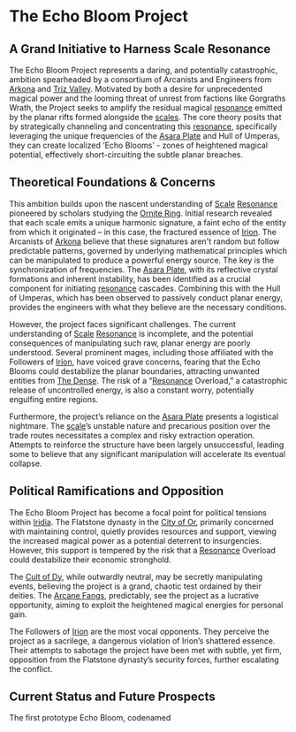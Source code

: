 # The Echo Bloom Project

## A Grand Initiative to Harness Scale Resonance

The Echo Bloom Project represents a daring, and potentially catastrophic, ambition spearheaded by a consortium of Arcanists and Engineers from [Arkona](/generated/city/arkona.md) and [Triz Valley](/geography/settlement/city/triz-valley.md). Motivated by both a desire for unprecedented magical power and the looming threat of unrest from factions like Gorgraths Wrath, the Project seeks to amplify the residual magical [resonance](/generated/resonance/resonance.md) emitted by the planar rifts formed alongside the [scales](/geography/landmark/scale.md). The core theory posits that by strategically channeling and concentrating this [resonance](/structure/mechanic/resonance.md), specifically leveraging the unique frequencies of the [Asara Plate](/geography/scale/asara-plate.md) and Hull of Umperas, they can create localized ‘Echo Blooms’ - zones of heightened magical potential, effectively short-circuiting the subtle planar breaches.

## Theoretical Foundations & Concerns

This ambition builds upon the nascent understanding of [Scale](/geography/landmark/scale.md) [Resonance](/generated/resonance/resonance.md) pioneered by scholars studying the [Ornite Ring](/geography/scale/ornite-ring.md). Initial research revealed that each scale emits a unique harmonic signature, a faint echo of the entity from which it originated – in this case, the fractured essence of [Irion](/being/deity/irion.md). The Arcanists of [Arkona](/generated/city/arkona.md) believe that these signatures aren't random but follow predictable patterns, governed by underlying mathematical principles which can be manipulated to produce a powerful energy source. The key is the synchronization of frequencies.  The [Asara Plate](/geography/scale/asara-plate.md), with its reflective crystal formations and inherent instability, has been identified as a crucial component for initiating [resonance](/structure/mechanic/resonance.md) cascades. Combining this with the Hull of Umperas, which has been observed to passively conduct planar energy, provides the engineers with what they believe are the necessary conditions.

However, the project faces significant challenges. The current understanding of [Scale](/geography/landmark/scale.md) [Resonance](/generated/resonance/resonance.md) is incomplete, and the potential consequences of manipulating such raw, planar energy are poorly understood. Several prominent mages, including those affiliated with the Followers of [Irion](/being/deity/irion.md), have voiced grave concerns, fearing that the Echo Blooms could destabilize the planar boundaries, attracting unwanted entities from [The Dense](/generated/the-dense/the-dense.md). The risk of a “[Resonance](/structure/mechanic/resonance.md) Overload,” a catastrophic release of uncontrolled energy, is also a constant worry, potentially engulfing entire regions.

Furthermore, the project’s reliance on the [Asara Plate](/geography/scale/asara-plate.md) presents a logistical nightmare. The [scale](/geography/landmark/scale.md)’s unstable nature and precarious position over the trade routes necessitates a complex and risky extraction operation. Attempts to reinforce the structure have been largely unsuccessful, leading some to believe that any significant manipulation will accelerate its eventual collapse.

## Political Ramifications and Opposition

The Echo Bloom Project has become a focal point for political tensions within [Iridia](/geography/world/iridia.md). The Flatstone dynasty in the [City of Or](/geography/settlement/city/city-of-or.md), primarily concerned with maintaining control, quietly provides resources and support, viewing the increased magical power as a potential deterrent to insurgencies. However, this support is tempered by the risk that a [Resonance](/generated/resonance/resonance.md) Overload could destabilize their economic stronghold.  

The [Cult of Dy](/structure/society/factions/cult-of-dy.md), while outwardly neutral, may be secretly manipulating events, believing the project is a grand, chaotic test ordained by their deities. The [Arcane Fangs](/structure/society/factions/arcane-fangs.md), predictably, see the project as a lucrative opportunity, aiming to exploit the heightened magical energies for personal gain.

The Followers of [Irion](/being/deity/irion.md) are the most vocal opponents. They perceive the project as a sacrilege, a dangerous violation of Irion’s shattered essence. Their attempts to sabotage the project have been met with subtle, yet firm, opposition from the Flatstone dynasty’s security forces, further escalating the conflict.

## Current Status and Future Prospects

The first prototype Echo Bloom, codenamed 
